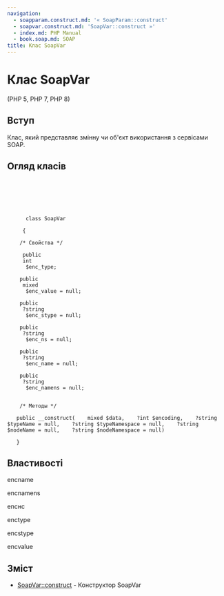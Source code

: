 ```yaml
---
navigation:
  - soapparam.construct.md: '« SoapParam::construct'
  - soapvar.construct.md: 'SoapVar::construct »'
  - index.md: PHP Manual
  - book.soap.md: SOAP
title: Клас SoapVar
---
```

# Клас SoapVar

(PHP 5, PHP 7, PHP 8)

## Вступ

Клас, який представляє змінну чи об'єкт використання з сервісами SOAP.

## Огляд класів

```synopsis

     
    

    
     
      class SoapVar
     
     {

    /* Свойства */
    
     public
     int
      $enc_type;

    public
     mixed
      $enc_value = null;

    public
     ?string
      $enc_stype = null;

    public
     ?string
      $enc_ns = null;

    public
     ?string
      $enc_name = null;

    public
     ?string
      $enc_namens = null;


    /* Методы */
    
   public __construct(    mixed $data,    ?int $encoding,    ?string $typeName = null,    ?string $typeNamespace = null,    ?string $nodeName = null,    ?string $nodeNamespace = null)

   }
```

## Властивості

encname

encnamens

encнс

enctype

encstype

encvalue

## Зміст

-   [SoapVar::construct](soapvar.construct.md) - Конструктор SoapVar
